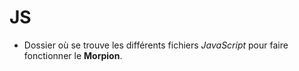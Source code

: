 # JS
- Dossier où se trouve les différents fichiers *JavaScript* pour faire fonctionner le __Morpion__.
